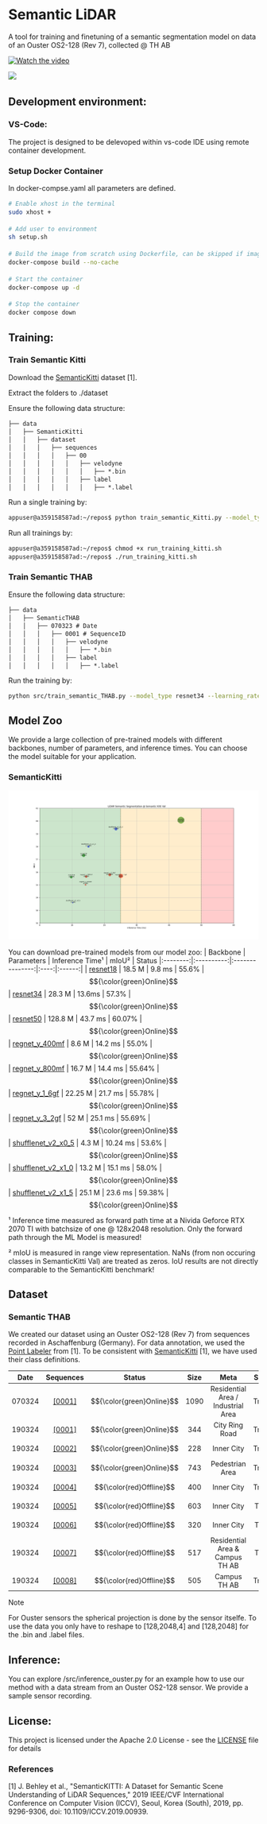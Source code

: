 # Semantic LiDAR

A tool for training and finetuning of a semantic segmentation model on data of an Ouster OS2-128 (Rev 7), collected @ TH AB

[![Watch the video](https://cdn.discordapp.com/attachments/709432890458374204/1219546130115727390/image.png?ex=66309bd7&is=661e26d7&hm=c48cbefebdc49abcba54b0350bd200d4fae5accf0a629c695a429e82c0eac7f9&)](https://drive.google.com/file/d/1R7l4302yjyHZzcCP7Cm9vKr7sSnPDih_/view)


![](https://cdn.discordapp.com/attachments/1224691102284648448/1260213293596016681/point_cloud_animation.gif?ex=6695c0d6&is=66946f56&hm=8418246cc3e75192689b509672f2dea22b8bf7c9729f6ec4e562e8f1532d0c99&)

## Development environment:

### VS-Code:
The project is designed to be delevoped within vs-code IDE using remote container development.

### Setup Docker Container
In docker-compse.yaml all parameters are defined.
```bash
# Enable xhost in the terminal
sudo xhost +

# Add user to environment
sh setup.sh

# Build the image from scratch using Dockerfile, can be skipped if image already exists or is loaded from docker registry
docker-compose build --no-cache

# Start the container
docker-compose up -d

# Stop the container
docker compose down
```
## Training:
### Train Semantic Kitti
Download the [SemanticKitti](http://www.semantic-kitti.org/) dataset [1].

Extract the folders to ./dataset

Ensure the following data structure:

```
├── data
│   ├── SemanticKitti
│   │   ├── dataset
│   │   │   ├── sequences
│   │   │   │   ├── 00
│   │   │   │   │   ├── velodyne
│   │   │   │   │   │   ├── *.bin
│   │   │   │   │   ├── label
│   │   │   │   │   │   ├── *.label
```

Run a single training by:
```bash
appuser@a359158587ad:~/repos$ python train_semantic_Kitti.py --model_type resnet34 --learning_rate 0.001 --num_epochs 50 --batch_size 1 --num_workers 1 --rotate --flip --visualization
```

Run all trainings by:
```bash
appuser@a359158587ad:~/repos$ chmod +x run_training_kitti.sh
appuser@a359158587ad:~/repos$ ./run_training_kitti.sh
```

### Train Semantic THAB

Ensure the following data structure:

```
├── data
│   ├── SemanticTHAB
│   │   ├── 070323 # Date
│   │   │   ├── 0001 # SequenceID
│   │   │   │   ├── velodyne
│   │   │   │   │   ├── *.bin
│   │   │   │   ├── label
│   │   │   │   │   ├── *.label

```

Run the training by:
```bash
python src/train_semantic_THAB.py --model_type resnet34 --learning_rate 0.001 --num_epochs 50 --batch_size 8 --num_workers 16 --rotate --flip --visualization
```

## Model Zoo
We provide a large collection of pre-trained models with different backbones, number of parameters, and inference times.
You can choose the model suitable for your application.

### SemanticKitti
![image info](./Images/Inference_KITTI.png)

You can download pre-trained models from our model zoo:
| Backbone | Parameters | Inference Time¹ | mIoU² | Status 
|:--------:|:----------:|:---------------:|:----:|:------:|
| [resnet18](https://drive.google.com/drive/folders/1pPLbw5a5TwYnK77cjaEN5NBfhnHfZf6q?usp=sharing) |  18.5 M     |  9.8 ms  | 55.6%  | $${\color{green}Online}$$ 
| [resnet34](https://drive.google.com/drive/folders/16VT7LU-s9LloC3w-wi2rpBeztWs1Z2az?usp=sharing) |  28.3 M      |  13.6ms  | 57.3%  | $${\color{green}Online}$$ 
| [resnet50](https://drive.google.com/drive/folders/1bmO6shunZU20Rsr4_vZkjwXy9Av7Cmz3?usp=sharing) |  128.8 M      |  43.7 ms  | 60.07%  | $${\color{green}Online}$$ 
| [regnet_y_400mf](https://drive.google.com/drive/folders/178phFeiDOuvMP9ML3qrivjfacUzie-JG?usp=sharing) |  8.6 M      |  14.2 ms  | 55.0%  | $${\color{green}Online}$$ 
| [regnet_y_800mf](https://drive.google.com/drive/folders/1jaRdFrJR2vugUYf06tdT71WW0xr6oo74?usp=sharing) |  16.7 M      |  14.4 ms  | 55.64%  | $${\color{green}Online}$$ 
| [regnet_y_1_6gf](https://drive.google.com/drive/folders/1jHjeNciRzfXASVsqWPCXW3W-ZW6lc4a8?usp=sharing) |  22.25 M      |  21.7 ms  | 55.78%  | $${\color{green}Online}$$ 
| [regnet_y_3_2gf](https://drive.google.com/drive/folders/1f9UA4r6NWrIMmw0I9k0iNTVekjClYtmG?usp=sharing) |  52 M      |  25.1 ms  | 55.69%  | $${\color{green}Online}$$
| [shufflenet_v2_x0_5](https://drive.google.com/drive/folders/1nk4eHfZEgeP5NBjV65vxaJfQYd8HINOg?usp=sharing) |  4.3 M      |  10.24 ms  | 53.6%  | $${\color{green}Online}$$
| [shufflenet_v2_x1_0](https://drive.google.com/drive/folders/1OejQWT_PiGh-Y3RSVfCfOq2GKQUuhCr_?usp=sharing) |  13.2 M      |  15.1 ms  | 58.0%  | $${\color{green}Online}$$
| [shufflenet_v2_x1_5](https://drive.google.com/drive/folders/1VVg2ns76OCPIPb2_u-nxhk7m2L8hWtEq?usp=sharing) |  25.1 M      |  23.6 ms  | 59.38%  | $${\color{green}Online}$$



¹ Inference time measured as forward path time at a Nivida Geforce RTX 2070 TI with batchsize of one @ 128x2048 resolution. Only the forward path through the ML Model is measured!

² mIoU is measured in range view representation. NaNs (from non occuring classes in SemanticKitti Val) are treated as zeros.
  IoU results are not directly comparable to the SemanticKitti benchmark! 

## Dataset
### Semantic THAB
We created our dataset using an Ouster OS2-128 (Rev 7) from sequences recorded in Aschaffenburg (Germany). 
For data annotation, we used the [Point Labeler](https://github.com/jbehley/point_labeler) from [1]. 
To be consistent with [SemanticKitti](http://www.semantic-kitti.org/) [1], we have used their class definitions.


| Date | Sequences |  Status    | Size | Meta | Split
|:----:|:---------:|:-------------:|:---------:|:------:|:------:|
| 070324    | [[0001]](https://drive.google.com/file/d/1v6ChrQ8eaOKVz2kEZmVoTz3aY2B46eN6/view?usp=sharing)    | $${\color{green}Online}$$ |  1090  | Residential Area / Industrial Area | Train
| 190324    | [[0001]](https://drive.google.com/file/d/1I69_bAd4E_1VeGDvnlf2HgxgVJnEhc3G/view?usp=sharing)    | $${\color{green}Online}$$ |  344   | City Ring Road                     | Train
| 190324    | [[0002]](https://drive.google.com/file/d/1fJ2uhToOQArDZW0wQcnDWeLQViExk7Zy/view?usp=sharing)    | $${\color{green}Online}$$ |  228   | Inner City                         | Train
| 190324    | [[0003]](https://drive.google.com/file/d/167E8YQWMhifcUOtMSgp-YpCiEAR72gJA/view?usp=sharing)    | $${\color{green}Online}$$ |  743   | Pedestrian Area                    | Train
| 190324    | [[0004]](https://de.wikipedia.org/wiki/HTTP_404)    | $${\color{red}Offline}$$  |  400   | Inner City                         | Train
| 190324    | [[0005]](https://de.wikipedia.org/wiki/HTTP_404)    | $${\color{red}Offline}$$  |  603   | Inner City                         | Test
| 190324    | [[0006]](https://de.wikipedia.org/wiki/HTTP_404)    | $${\color{red}Offline}$$  |  320   | Inner City                          | Test
| 190324    | [[0007]](https://de.wikipedia.org/wiki/HTTP_404)    | $${\color{red}Offline}$$  |  517   | Residential Area & Campus TH AB     | Test
| 190324    | [[0008]](https://de.wikipedia.org/wiki/HTTP_404)    | $${\color{red}Offline}$$  |  505   | Campus TH AB                        | Train

> [!NOTE]
> For Ouster sensors the spherical projection is done by the sensor itselfe. To use the data you only have to reshape to [128,2048,4] and [128,2048] for the .bin and .label files.

## Inference:
You can explore /src/inference_ouster.py for an example how to use our method with a data stream from an Ouster OS2-128 sensor.
We provide a sample sensor recording.

<a name="license"></a>
## License:
This project is licensed under the Apache 2.0 License - see the [LICENSE](LICENSE) file for details

### References
[1]   J. Behley et al., "SemanticKITTI: A Dataset for Semantic Scene Understanding of LiDAR Sequences," 2019 IEEE/CVF International Conference on Computer Vision (ICCV), Seoul, Korea (South), 2019, pp. 9296-9306, doi: 10.1109/ICCV.2019.00939.


